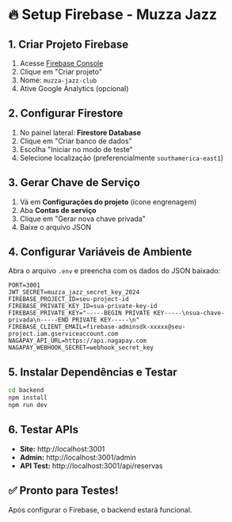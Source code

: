 # 🔥 Setup Firebase - Muzza Jazz

## 1. Criar Projeto Firebase

1. Acesse [Firebase Console](https://console.firebase.google.com)
2. Clique em "Criar projeto"
3. Nome: `muzza-jazz-club`
4. Ative Google Analytics (opcional)

## 2. Configurar Firestore

1. No painel lateral: **Firestore Database**
2. Clique em "Criar banco de dados"
3. Escolha "Iniciar no modo de teste"
4. Selecione localização (preferencialmente `southamerica-east1`)

## 3. Gerar Chave de Serviço

1. Vá em **Configurações do projeto** (ícone engrenagem)
2. Aba **Contas de serviço**
3. Clique em "Gerar nova chave privada"
4. Baixe o arquivo JSON

## 4. Configurar Variáveis de Ambiente

Abra o arquivo `.env` e preencha com os dados do JSON baixado:

```env
PORT=3001
JWT_SECRET=muzza_jazz_secret_key_2024
FIREBASE_PROJECT_ID=seu-project-id
FIREBASE_PRIVATE_KEY_ID=sua-private-key-id
FIREBASE_PRIVATE_KEY="-----BEGIN PRIVATE KEY-----\nsua-chave-privada\n-----END PRIVATE KEY-----\n"
FIREBASE_CLIENT_EMAIL=firebase-adminsdk-xxxxx@seu-project.iam.gserviceaccount.com
NAGAPAY_API_URL=https://api.nagapay.com
NAGAPAY_WEBHOOK_SECRET=webhook_secret_key
```

## 5. Instalar Dependências e Testar

```bash
cd backend
npm install
npm run dev
```

## 6. Testar APIs

- **Site:** http://localhost:3001
- **Admin:** http://localhost:3001/admin
- **API Test:** http://localhost:3001/api/reservas

## ✅ Pronto para Testes!

Após configurar o Firebase, o backend estará funcional.